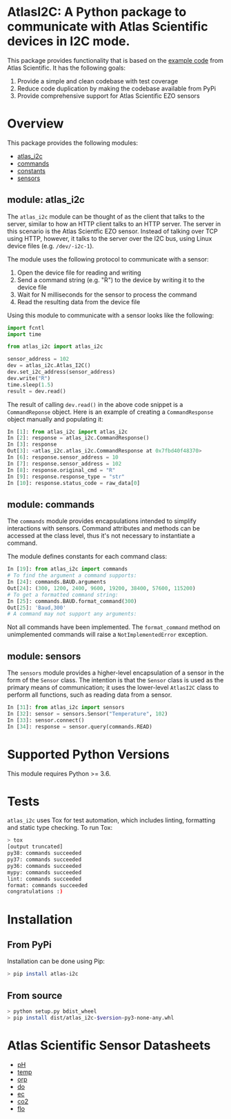 # AtlasI2C: A Python package to communicate with Atlas Scientific devices in I2C mode.

This package provides functionality that is based on the [example code](https://github.com/AtlasScientific/Raspberry-Pi-sample-code) from Atlas Scientific. It has the following goals:

1. Provide a simple and clean codebase with test coverage
2. Reduce code duplication by making the codebase available from PyPi
3. Provide comprehensive support for Atlas Scientific EZO sensors

# Overview
This package provides the following modules:

- [atlas_i2c](https://github.com/timboring/atlas_i2c/blob/master/src/atlas_i2c/atlas_i2c.py)
- [commands](https://github.com/timboring/atlas_i2c/blob/master/src/atlas_i2c/commands.py)
- [constants](https://github.com/timboring/atlas_i2c/blob/master/src/atlas_i2c/constants.py)
- [sensors](https://github.com/timboring/atlas_i2c/blob/master/src/atlas_i2c/sensors.py)

## module: atlas_i2c
The `atlas_i2c` module can be thought of as the client that talks to the server, similar to how an HTTP client talks to an HTTP server. The server in this scenario is the Atlas Scientfic EZO sensor. Instead of talking over TCP using HTTP, however, it talks to the server over the I2C bus, using Linux device files (e.g. `/dev/-i2c-1`).

The module uses the following protocol to communicate with a sensor:
1. Open the device file for reading and writing
2. Send a command string (e.g. "R") to the device by writing it to the device file
3. Wait for N milliseconds for the sensor to process the command
4. Read the resulting data from the device file

Using this module to communicate with a sensor looks like the following:
```py
import fcntl
import time

from atlas_i2c import atlas_i2c

sensor_address = 102
dev = atlas_i2c.Atlas_I2C()
dev.set_i2c_address(sensor_address)
dev.write("R")
time.sleep(1.5)
result = dev.read()
```

The result of calling `dev.read()` in the above code snippet is a `CommandReponse` object. Here is an example of creating a `CommandResponse` object manually and populating it:
```py
In [1]: from atlas_i2c import atlas_i2c                                                                                                 
In [2]: response = atlas_i2c.CommandResponse()                                                                                          
In [3]: response                                                                                                                        
Out[3]: <atlas_i2c.atlas_i2c.CommandResponse at 0x7fbd40f48370>
In [6]: response.sensor_address = 10                                                                                                    
In [7]: response.sensor_address = 102                                                                                                   
In [8]: response.original_cmd = "R"                                                                                                     
In [9]: response.response_type = "str"                                                                                                  
In [10]: response.status_code = raw_data[0] 
```

## module: commands
The `commands` module provides encapsulations intended to simplify interactions with sensors. Command attributes and methods can be accessed at the class level, thus it's not necessary to instantiate a command.

The module defines constants for each command class:
```py
In [19]: from atlas_i2c import commands                                                                                            
# To find the argument a command supports:
In [24]: commands.BAUD.arguments                                                                                                        
Out[24]: (300, 1200, 2400, 9600, 19200, 38400, 57600, 115200)
# To get a formatted command string:
In [25]: commands.BAUD.format_command(300)                                                                                              
Out[25]: 'Baud,300'
# A command may not support any arguments:
```
Not all commands have been implemented. The `format_command` method on unimplemented commands will raise a `NotImplementedError` exception.

## module: sensors
The `sensors` module provides a higher-level encapsulation of a sensor in the form of the `Sensor` class. The intention is that the `Sensor` class is used as the primary means of communication; it uses the lower-level `AtlasI2C` class to perform all functions, such as reading data from a sensor.

```py
In [31]: from atlas_i2c import sensors                                                                                                  
In [32]: sensor = sensors.Sensor("Temperature", 102)                                                                                    
In [33]: sensor.connect() 
In [34]: response = sensor.query(commands.READ)
```

# Supported Python Versions
This module requires Python >= 3.6.

# Tests
`atlas_i2c` uses Tox for test automation, which includes linting, formatting and static type checking. To run Tox:

```sh
> tox
[output truncated]
py38: commands succeeded
py37: commands succeeded
py36: commands succeeded
mypy: commands succeeded
lint: commands succeeded
format: commands succeeded
congratulations :)
```

# Installation
## From PyPi
Installation can be done using Pip:

```sh
> pip install atlas-i2c
```

## From source
```sh
> python setup.py bdist_wheel
> pip install dist/atlas_i2c-$version-py3-none-any.whl
```

# Atlas Scientific Sensor Datasheets
- [pH](https://www.atlas-scientific.com/_files/_datasheets/_circuit/pH_EZO_Datasheet.pdf)
- [temp](https://www.atlas-scientific.com/_files/_datasheets/_circuit/EZO_RTD_Datasheet.pdf)
- [orp](https://www.atlas-scientific.com/_files/_datasheets/_circuit/ORP_EZO_datasheet.pdf)
- [do](https://www.atlas-scientific.com/_files/_datasheets/_circuit/DO_EZO_Datasheet.pdf)
- [ec](https://www.atlas-scientific.com/_files/_datasheets/_circuit/EC_EZO_Datasheet.pdf)
- [co2](https://www.atlas-scientific.com/_files/_datasheets/_probe/EZO_CO2_Datasheet.pdf)
- [flo](https://www.atlas-scientific.com/_files/_datasheets/_circuit/flow_EZO_Datasheet.pdf)
